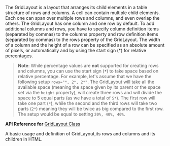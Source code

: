 The GridLayout is a layout that arranges its child elements in a table structure of rows and columns. A cell can contain multiple child elements. Each one can span over multiple rows and columns, and even overlap the others. The GridLayout has one column and one row by default. To add additional columns and rows, you have to specify column definition items (separated by commas) to the columns property and row definition items (separated by commas) to the rows property of the GridLayout. The width of a column and the height of a row can be specified as an absolute amount of pixels, or automatically and by using the start sign (*) for relative percentages.

> **Note**: While percentage values are **not** supported for creating rows and columns, you can use the start sign (**`*`**) to take space based on relative percentage.
For example, let's assume that we have the following setup `rows="*, 2*, 2*"`. The GridLayout will take all the available space (meaning the space given by its parent or the space set via the `height` property), will create three rows and will divide the space to 5 equal parts (as we have a total of `5*`). The first row will take one part (`*`), while the second and the third rows will take two parts (`2*`) meaning they will be twice as big compared to the first row. The setup would be equal to setting `20%, 40%, 40%`.

**API Reference for** [GridLayout Class](http://docs.nativescript.org/api-reference/modules/_ui_layouts_grid_layout_.html)

A basic usage and definition of GridLayout,its rows and columns and its children in HTML.

<snippet id='grid-layout-html'/>
